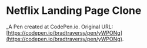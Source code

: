 # Netflix Landing Page Clone
 _A Pen created at CodePen.io. Original URL: [https://codepen.io/bradtraversy/pen/yWPONg](https://codepen.io/bradtraversy/pen/yWPONg).

 